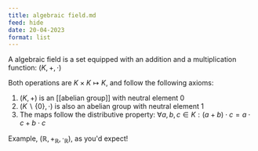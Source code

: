 ```yaml
---
title: algebraic field.md
feed: hide
date: 20-04-2023
format: list
---
```



A algebraic field is a set equipped with an addition and a multiplication function: $(K, +, \cdot)$

Both operations are $K\times K\mapsto K$, and follow the following axioms:
1. $(K, +)$ is an [[abelian group]] with neutral element 0
2. $(K\backslash\{0\}, \cdot)$ is also an abelian group with neutral element 1
3. The maps follow the distributive property: $\forall a,b,c\in K: (a+b)\cdot c = a\cdot c+b\cdot c$

Example, $(\mathbb R, +_\mathbb R, \cdot_\mathbb R)$, as you'd expect!